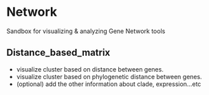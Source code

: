 # Network
Sandbox for visualizing & analyzing Gene Network tools

## Distance_based_matrix
* visualize cluster based on distance between genes.
* visualize cluster based on phylogenetic distance between genes.
* (optional) add the other information about clade, expression...etc
